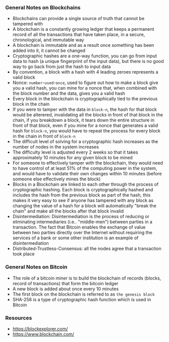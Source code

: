 ### General Notes on Blockchains

* Blockchains can provide a single source of truth that cannot be tampered with
* A blockchain is a constantly growing ledger that keeps a permanent record of all the transactions that have taken place, in a secure, chronological, and immutable way
* A blockchain is immutable and as a result once something has been added into it, it cannot be changed
* Cryptographic hashes are a one-way function, you can go from input data to hash (a unique fingerprint of the input data), but there is no good way to go back from just the hash to input data
* By convention, a block with a hash with 4 leading zeroes represents a valid block
* Nonce: `number`-`used`-`once`, used to figure out how to make a block give you a valid hash, you can mine for a nonce that, when combined with the block number and the data, gives you a valid hash
* Every block in the blockchain is cryptographically tied to the previous block in the chain
* If you were to tamper with the data in `block-n`, the hash for that block would be alterered, invalidating all the blocks in front of that block in the chain, if you breakdown a block, it tears down the entire structure in front of that block, even if you mine for a nonce that generates a valid hash for `block-n`, you would have to repeat the process for every block in the chain in front of `block-n`
* The difficult level of solving for a cryptographic hash increases as the number of nodes in the system increases
* The difficulty level is adjusted every 2 weeks so that it takes approximately 10 minutes for any given block to be mined
* For someone to effectively tamper with the blockchain, they would need to have control of at least 51% of the computing power in the system, and would have to validate their own changes within 10 minutes (before someone else effectively mines the block)
* Blocks in a Blockchain are linked to each other through the process of cryptographic hashing. Each block is cryptographically hashed and includes the hash from the previous block as part of the hash, this makes it very easy to see if anyone has tampered with any block as changing the value of a hash for a block will automatically "break the chain" and make all the blocks after that block invalid
* Disintermediation: Disintermediation is the process of reducing or eliminating intermediaries (i.e.. "middle-men") between parties in a transaction. The fact that Bitcoin enables the exchange of value between two parties directly over the Internet without requiring the services of a bank or some other institution is an example of disintermediation
* Distributed-Trustless-Consensus: all the nodes agree that a transaction took place

### General Notes on Bitcoin

* The role of a bitcoin miner is to build the blockchain of records (blocks, record of transactions) that form the bitcoin ledger
* A new block is added about once every 10 minutes
* The first block on the blockchain is referred to as `the genesis block`
* SHA-256 is a type of cryptographic hash function which is used in Bitcoin

### Resources

* https://blockexplorer.com/
* https://www.blockchain.com/

